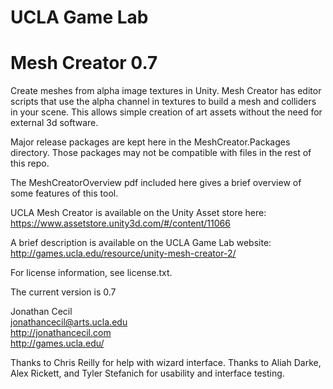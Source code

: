 # UCLA Game Lab
# Mesh Creator 0.7

Create meshes from alpha image textures in Unity. Mesh Creator has editor scripts that use the alpha channel in textures to build a mesh and colliders in your scene. This allows simple creation of art assets without the need for external 3d software.

Major release packages are kept here in the MeshCreator.Packages directory. Those packages may not be compatible with files in the rest of this repo.

The MeshCreatorOverview pdf included here gives a brief overview of some features of this tool.

UCLA Mesh Creator is available on the Unity Asset store here:  
https://www.assetstore.unity3d.com/#/content/11066

A brief description is available on the UCLA Game Lab website:  
http://games.ucla.edu/resource/unity-mesh-creator-2/

For license information, see license.txt.

The current version is 0.7

Jonathan Cecil  
jonathancecil@arts.ucla.edu  
http://jonathancecil.com  
http://games.ucla.edu/

Thanks to Chris Reilly for help with wizard interface. Thanks to Aliah Darke, Alex Rickett, and Tyler Stefanich for usability and interface testing.
